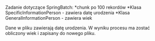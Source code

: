 Zadanie dotyczące SpringBatch:
*chunk po 100 rekordów
*Klasa SpecificInformationPerson - zawiera datę urodzenia
*Klasa GeneralInformationPerson - zawiera wiek

Dane w pliku zawierają datę urodzenia.  W wyniku procesu ma zostać obliczony wiek i zapisany do nowego pliku.
